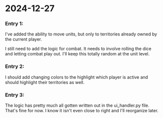 # 2024-12-27

### Entry 1:

I've added the ability to move units, but only to territories already owned by the current player.

I still need to add the logic for combat. It needs to involve rolling the dice and letting combat play out. I'll keep this totally random at the unit level.

### Entry 2:

I should add changing colors to the highlight which player is active and should highlight their territories as well.

### Entry 3:

The logic has pretty much all gotten written out in the ui_handler.py file. That's fine for now. I know it isn't even close to right and I'll reorganize later.
